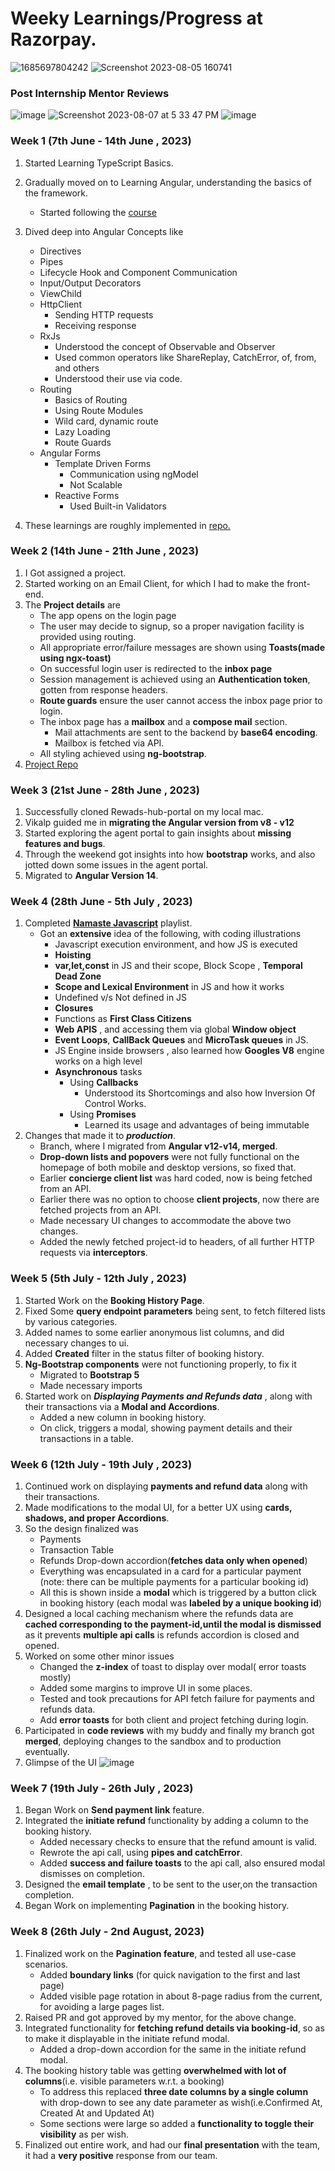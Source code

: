 # Weeky Learnings/Progress at Razorpay.

![1685697804242](https://github.com/Sagar-Chowdhury/Learnings-at-Razorpay/assets/76145064/1bbf4e5f-0adf-4cb6-95c7-853d3e7bf01c)
![Screenshot 2023-08-05 160741](https://github.com/Sagar-Chowdhury/Learnings-at-Razorpay/assets/76145064/f44d5a9d-8a72-4d16-91ea-94da6662e933)

### Post Internship Mentor Reviews
![image](https://github.com/Sagar-Chowdhury/Learnings-at-Razorpay/assets/76145064/fe543f3e-6475-40ce-b780-b3a7fe06f6f6)
![Screenshot 2023-08-07 at 5 33 47 PM](https://github.com/Sagar-Chowdhury/Learnings-at-Razorpay/assets/76145064/dc782f48-2bd5-49f0-9bc8-d63ff63a73e8)
![image](https://github.com/Sagar-Chowdhury/Learnings-at-Razorpay/assets/76145064/1ed36c0d-b12a-4e45-be4b-b09c2153a54a)




### Week 1 (7th June - 14th June , 2023)
1. Started Learning TypeScript Basics.
2. Gradually moved on to Learning Angular, understanding the basics of the framework.
     - Started following the [course](https://youtu.be/3qBXWUpoPHo)
3. Dived deep into Angular Concepts like
      - Directives
      - Pipes
      - Lifecycle Hook and Component Communication
      - Input/Output Decorators
      - ViewChild
      - HttpClient
           - Sending HTTP requests
           - Receiving response
      - RxJs
           - Understood the concept of Observable and Observer
           - Used common operators like ShareReplay, CatchError, of, from, and others
           - Understood their use via code.
      - Routing
           - Basics of Routing
           - Using Route Modules
           - Wild card, dynamic route
           - Lazy Loading
           - Route Guards
      - Angular Forms
           - Template Driven Forms
              - Communication using ngModel
              - Not Scalable
           - Reactive Forms
              - Used Built-in Validators
                      
  4. These learnings are roughly implemented in [repo.](https://github.com/Sagar-Chowdhury/LearningAngular.git)
  
### Week 2 (14th June - 21th June , 2023)
1. I Got assigned a project.
2. Started working on an Email Client, for which I had to make the front-end.
3. The **Project details** are
     - The app opens on the login page
     - The user may decide to signup, so a proper navigation facility is provided using routing.
     - All appropriate error/failure messages are shown using **Toasts(made using ngx-toast)**
     - On successful login user is redirected to the **inbox page**
     - Session management is achieved using an **Authentication token**, gotten from response headers.
     - **Route guards** ensure the user cannot access the inbox page prior to login.
     - The inbox page has a **mailbox** and a **compose mail** section.
       - Mail attachments are sent to the backend by **base64 encoding**.
       - Mailbox is fetched via API.
     - All styling achieved using **ng-bootstrap**.    
 4. [ Project Repo ](https://github.com/Sagar-Chowdhury/Email-Client-Frontend.git)              
 ### Week 3 (21st June - 28th June , 2023) 
 1. Successfully cloned Rewads-hub-portal on my local mac.
 2. Vikalp guided me in **migrating the Angular version from v8 - v12**
 3. Started exploring the agent portal to gain insights about **missing features and bugs**.
 4. Through the weekend got insights into how **bootstrap** works, and also jotted down some issues in the agent portal.
 5. Migrated to **Angular Version 14**.
 
  ### Week 4 (28th June - 5th July , 2023)
   1. Completed [**Namaste Javascript**](https://youtube.com/playlist?list=PLlasXeu85E9cQ32gLCvAvr9vNaUccPVNP) playlist.
      - Got an **extensive** idea of the following, with coding illustrations
        - Javascript execution environment, and how JS is executed
        - **Hoisting**
        - **var,let,const** in JS and their scope, Block Scope , **Temporal Dead Zone** 
        - **Scope and Lexical Environment** in JS and how it works
        - Undefined v/s Not defined in JS
        - **Closures**
        - Functions as **First Class Citizens**
        - **Web APIS** , and accessing them via global **Window object**
        - **Event Loops**, **CallBack Queues** and **MicroTask queues** in JS.
        - JS Engine inside browsers , also learned how **Googles V8** engine works on a high level
        - **Asynchronous** tasks
          - Using **Callbacks**
            - Understood its Shortcomings and also how Inversion Of Control Works.
          - Using **Promises**
            - Learned its usage and advantages of being immutable
  2. Changes that made it to ***production***.
     - Branch, where I migrated from **Angular v12-v14, merged**.
     - **Drop-down lists and popovers** were not fully functional on the homepage of both mobile and desktop versions, so fixed that.
     - Earlier **concierge client list** was hard coded, now is being fetched from an API.
     - Earlier there was no option to choose **client projects**, now there are fetched projects from an API.
     - Made necessary UI changes to accommodate the above two changes.
     - Added the newly fetched project-id to headers, of all further HTTP requests via **interceptors**.
  ###  Week 5 (5th July - 12th July , 2023)
   1. Started Work on the **Booking History Page**.
   2. Fixed Some **query endpoint parameters** being sent, to fetch filtered lists by various categories.
   3. Added names to some earlier anonymous list columns, and did necessary changes to ui.
   4. Added **Created** filter in the status filter of booking history.
   5. **Ng-Bootstrap components** were not functioning properly, to fix it
      - Migrated to **Bootstrap 5**
      - Made necessary imports 
   6. Started work on ***Displaying Payments and Refunds data*** , along with their transactions via a **Modal and Accordions**.
      - Added a new column in booking history.
      - On click, triggers a modal, showing payment details and their transactions in a table.
 ###  Week 6 (12th July - 19th July , 2023)
   1. Continued work on displaying **payments and refund data** along with their transactions.
   2. Made modifications to the modal UI, for a better UX using **cards, shadows, and proper Accordions**.
   3. So the design finalized was
      - Payments
      - Transaction Table
      - Refunds Drop-down accordion(**fetches data only when opened**)
      - Everything was encapsulated in a card for a particular payment (note: there can be multiple payments for a particular booking id)
      - All this is shown inside a **modal** which is triggered by a button click in booking history (each modal was **labeled by a unique booking id**)
   4. Designed a local caching mechanism where the refunds data are **cached corresponding to the payment-id,until the modal is dismissed** as it prevents **multiple api calls** is refunds accordion is closed and opened.
   5. Worked on some other minor issues
      - Changed the **z-index** of toast to display over modal( error toasts mostly)
      - Added some margins to improve UI in some places.
      - Tested and took precautions for API fetch failure for payments and refunds data.
      - Add **error toasts** for both client and project fetching during login.
   6. Participated in **code reviews** with my buddy and finally my branch got **merged**, deploying changes to the sandbox and to production eventually.
   7. Glimpse of the UI 
    ![image](https://github.com/Sagar-Chowdhury/Learnings-at-Razorpay/assets/76145064/47e30cdf-0654-4a99-a9ce-3b9b3e2a7bd1)
 ###  Week 7 (19th July - 26th July , 2023)
   1. Began Work on **Send payment link** feature.
   2. Integrated the **initiate refund** functionality by adding a column to the booking history.
      - Added necessary checks to ensure that the refund amount is valid.
      - Rewrote the api call, using **pipes and catchError**.
      - Added **success and failure toasts** to the api call, also ensured modal dismisses on completion.
   3. Designed the **email template** , to be sent to the user,on the transaction completion.
   4. Began Work on implementing **Pagination** in the booking history.
 ###  Week 8 (26th July - 2nd August, 2023)
   1. Finalized work on the **Pagination feature**, and tested all use-case scenarios.
      - Added **boundary links** (for quick navigation to the first and last page)
      - Added visible page rotation in about 8-page radius from the current, for avoiding a large pages list.
   2. Raised PR and got approved by my mentor, for the above change.
   3. Integrated functionality for **fetching refund details via booking-id**, so as to make it displayable in the initiate refund modal.
      - Added a drop-down accordion for the same in the initiate refund modal.
   4. The booking history table was getting **overwhelmed with lot of columns**(i.e. visible parameters w.r.t. a booking)
      - To address this replaced **three date columns by a single column** with drop-down to see any date parameter as wish(i.e.Confirmed At, Created At and Updated At)
      - Some sections were large so added a **functionality to toggle their visibility** as per wish.
   5. Finalized out entire work, and had our **final presentation** with the team,  it had a **very positive** response from our team.
    
      
